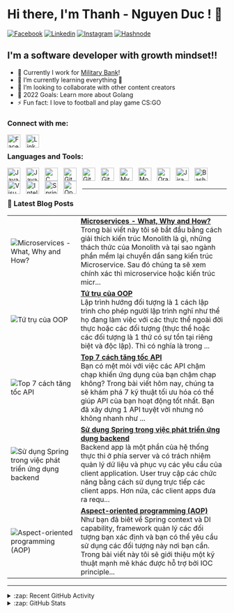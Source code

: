 # Hi there, I'm Thanh - Nguyen Duc ! 👋
[![Facebook](https://img.shields.io/badge/Facebook-1877F2?style=for-the-badge&logo=facebook&logoColor=white)][facebook]
[![Linkedin](https://img.shields.io/badge/LinkedIn-0077B5?style=for-the-badge&logo=linkedin&logoColor=white)][linkedin]
[![Instagram](https://img.shields.io/badge/Instagram-E4405F?style=for-the-badge&logo=instagram&logoColor=white)][instagram]
[![Hashnode](https://img.shields.io/badge/Hashnode-2962FF?style=for-the-badge&logo=hashnode&logoColor=white)][hashnode]


## I'm a software developer with growth mindset!!

- 🔭 Currently I work for [Military Bank][militarybank]!
- 🌱 I’m currently learning everything 🤣
- 👯 I’m looking to collaborate with other content creators
- 🥅 2022 Goals: Learn more about Golang
- ⚡ Fun fact: I love to football and play game CS:GO

### Connect with me:

[<img align="left" alt="Facebook" width="30px" src="https://cdn.jsdelivr.net/gh/devicons/devicon/icons/facebook/facebook-original.svg" style="padding-right:10px;" />][facebook]
&nbsp;&nbsp;
[<img align="left" alt="Linkedin" width="30px" src="https://cdn.jsdelivr.net/gh/devicons/devicon/icons/linkedin/linkedin-original.svg" style="padding-right:10px;" />][linkedin]


### Languages and Tools:

[<img align="left" alt="Java" width="30px" src="https://cdn.jsdelivr.net/gh/devicons/devicon/icons/java/java-original.svg" style="padding-right:10px;" />][java]
[<img align="left" alt="JavaScript" width="30px" src="https://cdn.jsdelivr.net/gh/devicons/devicon/icons/javascript/javascript-original.svg" style="padding-right:10px;" />][javascript]
[<img align="left" alt="C" width="30px" src="https://cdn.jsdelivr.net/gh/devicons/devicon/icons/c/c-original.svg" style="padding-right:10px;" />][c++]
[<img align="left" alt="Git" width="30px" src="https://cdn.jsdelivr.net/gh/devicons/devicon/icons/git/git-original.svg" style="padding-right:10px;" />][git]
[<img align="left" alt="GitHub" width="30px" src="https://cdn.jsdelivr.net/gh/devicons/devicon/icons/github/github-original.svg" style="padding-right:10px;" />][github]
[<img align="left" alt="GitLab" width="30px" src="https://cdn.jsdelivr.net/gh/devicons/devicon/icons/gitlab/gitlab-original.svg" style="padding-right:10px;" />][gitlab]
[<img align="left" alt="MySQL" width="30px" src="https://cdn.jsdelivr.net/gh/devicons/devicon/icons/mysql/mysql-original.svg" style="padding-right:10px;" />][mysql]
[<img align="left" alt="MongoDB" width="30px" src="https://cdn.jsdelivr.net/gh/devicons/devicon/icons/mongodb/mongodb-original.svg" style="padding-right:10px;" />][mongodb]
[<img align="left" alt="Oracle" width="30px" src="https://cdn.jsdelivr.net/gh/devicons/devicon/icons/oracle/oracle-original.svg" style="padding-right:10px;" />][oracle]
[<img align="left" alt="Jira" width="30px" src="https://cdn.jsdelivr.net/gh/devicons/devicon/icons/jira/jira-original.svg" style="padding-right:10px;" />][jira]
[<img align="left" alt="Bash" width="30px" src="https://cdn.jsdelivr.net/gh/devicons/devicon/icons/bash/bash-original.svg" style="padding-right:10px;" />][jira]
[<img align="left" alt="Visual Studio Code" width="30px" src="https://cdn.jsdelivr.net/gh/devicons/devicon/icons/vscode/vscode-original.svg" style="padding-right:10px;" />][vscode]
[<img align="left" alt="IntelliJ" width="30px" src="https://cdn.jsdelivr.net/gh/devicons/devicon/icons/intellij/intellij-original.svg" style="padding-right:10px;" />][intellij]
[<img align="left" alt="Spring" width="30px" src="https://cdn.jsdelivr.net/gh/devicons/devicon/icons/spring/spring-original.svg" style="padding-right:10px;" />][spring]
[<img align="left" alt="OpenAPI" width="30px" src="https://avatars3.githubusercontent.com/u/16343502?v=3&s=200" style="padding-right:10px;" />][openapi]

<br />
<br />

---

### 📕 Latest Blog Posts

<!-- HASHNODE_BLOG:START -->
<table><tr><td><img src="https://cdn.hashnode.com/res/hashnode/image/upload/v1714206783131/4f039153-0cf8-4558-a0ac-ccd6e4f988df.jpeg" alt="Microservices - What, Why and How?"></td><td><a href="https://ducthanhnguyen95.hashnode.dev/microservices-what-why-and-how"><strong>Microservices - What, Why and How?</strong></a><br>Trong bài viết này tôi sẽ bắt đầu bằng cách giải thích kiến trúc Monolith là gì, những thách thức của Monolith và tại sao ngành phần mềm lại chuyển dần sang kiến trúc Microservice. Sau đó chúng ta sẽ xem chính xác thì microservice hoặc kiến trúc micr...</td></tr><tr><td><img src="https://cdn.hashnode.com/res/hashnode/image/upload/v1704215853614/0be83156-89f6-4c8d-a91b-a5241f173c1c.png" alt="Tứ trụ của OOP"></td><td><a href="https://ducthanhnguyen95.hashnode.dev/tu-tru-cua-oop"><strong>Tứ trụ của OOP</strong></a><br>Lập trình hướng đối tượng là 1 cách lập trình cho phép người lập trình nghĩ như thể họ đang làm việc với các thực thể ngoài đời thực hoặc các đối tượng (thực thể hoặc các đối tượng là 1 thứ có sự tồn tại riêng biệt và độc lập). Thì có nghĩa là trong ...</td></tr><tr><td><img src="https://cdn.hashnode.com/res/hashnode/image/upload/v1703324201622/5d8f54bb-2dc2-40a5-8539-5a59999b1a3f.png" alt="Top 7 cách tăng tốc API"></td><td><a href="https://ducthanhnguyen95.hashnode.dev/top-7-cach-tang-toc-api"><strong>Top 7 cách tăng tốc API</strong></a><br>Bạn có mệt mỏi với việc các API chậm chạp khiến ứng dụng của bạn chậm chạp không?
Trong bài viết hôm nay, chúng ta sẽ khám phá 7 kỹ thuật tối ưu hóa có thể giúp API của bạn hoạt động tốt nhất.
Bạn đã xây dựng 1 API tuyệt vời nhưng nó không nhanh như ...</td></tr><tr><td><img src="https://cdn.hashnode.com/res/hashnode/image/stock/unsplash/cZr2sgaxy3Q/upload/633abce8b636b1de0e066afc3aa1a54a.jpeg" alt="Sử dụng Spring trong việc phát triển ứng dụng backend"></td><td><a href="https://ducthanhnguyen95.hashnode.dev/su-dung-spring-trong-viec-phat-trien-ung-dung-backend"><strong>Sử dụng Spring trong việc phát triển ứng dụng backend</strong></a><br>Backend app là một phần của hệ thống thực thi ở phía server và có trách nhiệm quản lý dữ liệu và phục vụ các yêu cầu của client application. User truy cập các chức năng bằng cách sử dụng trực tiếp các client apps. Hơn nữa, các client apps đưa ra requ...</td></tr><tr><td><img src="https://cdn.hashnode.com/res/hashnode/image/upload/v1683452016071/ce420f81-8296-4d34-88e3-3cff5a014a6b.png" alt="Aspect-oriented programming (AOP)"></td><td><a href="https://ducthanhnguyen95.hashnode.dev/aspect-oriented-programming-aop"><strong>Aspect-oriented programming (AOP)</strong></a><br>Như bạn đã biêt về Spring context và DI capability, framework quản lý các đối tượng bạn xác định và bạn có thể yêu cầu sử dụng các đối tượng này nơi bạn cần. Trong bài viết này tôi sẽ giới thiệu một kỹ thuật mạnh mẽ khác được hỗ trợ bởi IOC principle...</td></tr></table>
<!-- HASHNODE_BLOG:END -->

---

<details>
  <summary>:zap: Recent GitHub Activity</summary>

<!--START_SECTION:activity-->
1. ❌ Closed PR [#1](https://github.com/ducthanhnguyen95/ducthanhnguyen95/pull/1) in [ducthanhnguyen95/ducthanhnguyen95](https://github.com/ducthanhnguyen95/ducthanhnguyen95)
2. 💪 Opened PR [#1](https://github.com/ducthanhnguyen95/ducthanhnguyen95/pull/1) in [ducthanhnguyen95/ducthanhnguyen95](https://github.com/ducthanhnguyen95/ducthanhnguyen95)
<!--END_SECTION:activity-->

</details>

<details>

  <summary>:zap: GitHub Stats</summary>

  <img align="left" alt="ducthanhnguyen95's GitHub Stats" src="https://github-readme-stats-ducthanhnguyen95.vercel.app/api?username=ducthanhnguyen95&show_icons=true&hide_border=true" />

</details>

[militarybank]: https://www.mbbank.com.vn/
[java]: https://www.java.com/en/
[javascript]: https://www.javascript.com/
[c++]: https://www.cprogramming.com/
[git]: https://git-scm.com/
[github]: https://github.com/
[gitlab]: https://about.gitlab.com/
[mysql]: https://www.mysql.com/
[mongodb]: https://www.mongodb.com/
[oracle]: https://www.oracle.com/
[jira]: https://www.atlassian.com/software/jira?&aceid=&adposition=&adgroup=150304258748&campaign=18455429755&creative=639487406296&device=c&keyword=jira&matchtype=e&network=g&placement=&ds_kids=p73361184046&ds_e=GOOGLE&ds_eid=700000001558501&ds_e1=GOOGLE&gclid=Cj0KCQjwt_qgBhDFARIsABcDjOfFQdRdOjdSn5Qd4mtiIciYiYCjOMznt8I8isZFYBxluw45wIyHYrwaAvFPEALw_wcB&gclsrc=aw.ds
[vscode]: https://code.visualstudio.com/
[intellij]: https://www.jetbrains.com/idea/
[spring]: https://spring.io/
[openapi]: https://www.openapis.org/
[facebook]: https://www.facebook.com/thanhnd071095/
[linkedin]: https://www.linkedin.com/in/ducthanhnguyen95
[instagram]: https://www.instagram.com/thanhnd071095/
[hashnode]: https://ducthanhnguyen95.hashnode.dev/
